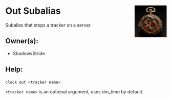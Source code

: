 <h1>Out Subalias<img align="right" src="../../Data/main.png" width="100px"></h1>

Subalias that stops a tracker on a server.

## Owner(s):
- ShadowsStride

## Help:
`clock out <tracker name>`

`<tracker name>` is an optional argument, uses dm_time by default.